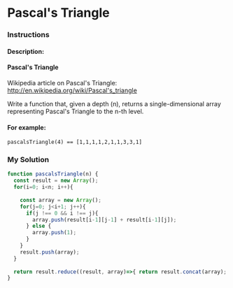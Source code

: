 # Pascal's Triangle

### Instructions

#### Description:

#### Pascal's Triangle

Wikipedia article on Pascal's Triangle: http://en.wikipedia.org/wiki/Pascal's_triangle

Write a function that, given a depth (n), returns a single-dimensional array representing Pascal's Triangle to the n-th level.

#### For example:

```
pascalsTriangle(4) == [1,1,1,1,2,1,1,3,3,1]
```

### My Solution

```js
function pascalsTriangle(n) {
  const result = new Array();
  for(i=0; i<n; i++){
  
    const array = new Array();
    for(j=0; j<i+1; j++){
      if(j !== 0 && i !== j){
        array.push(result[i-1][j-1] + result[i-1][j]);
      } else {
        array.push(1); 
      }
    }
    result.push(array);
  }
  
  return result.reduce((result, array)=>{ return result.concat(array); }, []);
}
```
